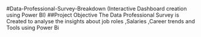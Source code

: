 #Data-Professional-Survey-Breakdown (Interactive Dashboard creation using Power BI)
##Project Objective
The Data Professional Survey is Created to analyse the insights about job roles ,Salaries ,Career trends and Tools using Power Bi


